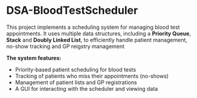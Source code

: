 # DSA-BloodTestScheduler
This project implements a scheduling system for managing blood test appointments. It uses multiple data structures, including a **Priority Queue**, **Stack** and **Doubly Linked List**, to efficiently handle patient management, no-show tracking and GP reigstry management

**The system features:**
- Priority-based patient scheduling for blood tests
- Tracking of patients who miss their appointments (no-shows)
- Management of patient lists and GP registrations
- A GUI for interacting with the scheduler and viewing data
